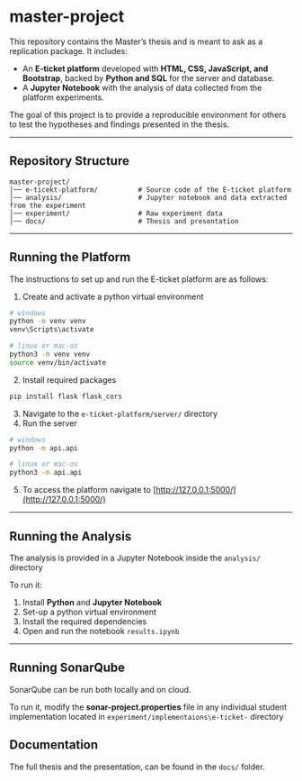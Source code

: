 # master-project

This repository contains the Master’s thesis and is meant to ask as a replication package. It includes:

* An **E-ticket platform** developed with **HTML, CSS, JavaScript, and Bootstrap**, backed by **Python and SQL** for the server and database.
* A **Jupyter Notebook** with the analysis of data collected from the platform experiments.

The goal of this project is to provide a reproducible environment for others to test the hypotheses and findings presented in the thesis.

---

## Repository Structure

```
master-project/
│── e-ticekt-platform/          # Source code of the E-ticket platform
│── analysis/                   # Jupyter notebook and data extracted from the experiment
│── experiment/                 # Raw experiment data
│── docs/                       # Thesis and presentation
```

---

## Running the Platform

The instructions to set up and run the E-ticket platform are as follows:
1. Create and activate a python virtual environment
```bash
# windows
python -m venv venv
venv\Scripts\activate

# linux or mac-os
python3 -m venv venv
source venv/bin/activate
```
2. Install required packages
```bash
pip install flask flask_cors
```
3. Navigate to the `e-ticket-platform/server/` directory
4. Run the server
```bash
# windows
python -m api.api

# linux or mac-os
python3 -m api.api
```
5. To access the platform navigate to [http://127.0.0.1:5000/](http://127.0.0.1:5000/)

---

## Running the Analysis

The analysis is provided in a Jupyter Notebook inside the `analysis/` directory

To run it:

1. Install **Python** and **Jupyter Notebook**
2. Set-up a python virtual environment
3. Install the required dependencies
4. Open and run the notebook `results.ipynb`

---

## Running SonarQube

SonarQube can be run both locally and on cloud.

To run it, modify the **sonar-project.properties** file in any individual student implementation located in `experiment/implementaions\e-ticket-` directory

## Documentation

The full thesis and the presentation, can be found in the `docs/` folder.
